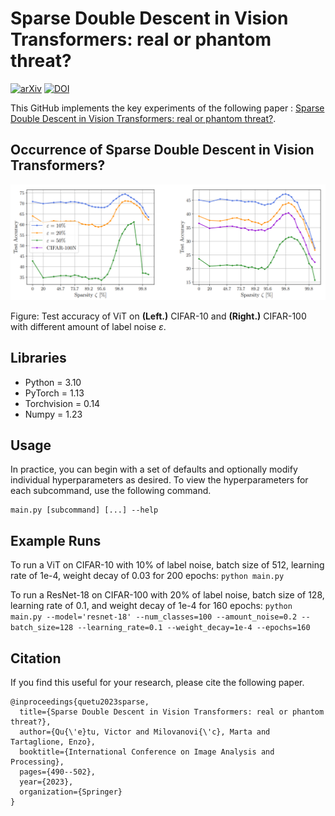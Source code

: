 # Sparse Double Descent in Vision Transformers: real or phantom threat?

[![arXiv](https://img.shields.io/badge/arXiv-2102.03773-b31b1b.svg)](https://arxiv.org/pdf/2307.14253.pdf)
[![DOI](https://zenodo.org/badge/doi/10.1007/978-3-031-43153-1_41.svg)](http://dx.doi.org/10.1007/978-3-031-43153-1_41)

This GitHub implements the key experiments of the following paper : [Sparse Double Descent in Vision Transformers: real or phantom threat?](https://arxiv.org/pdf/2307.14253.pdf).

## Occurrence of Sparse Double Descent in Vision Transformers?

![teaser](images/SDD.png)

Figure: Test accuracy of ViT on **(Left.)** CIFAR-10 and **(Right.)** CIFAR-100 with different amount of label noise $\varepsilon$.

## Libraries
* Python = 3.10
* PyTorch = 1.13
* Torchvision = 0.14
* Numpy = 1.23

## Usage

In practice, you can begin with a set of defaults and optionally modify individual hyperparameters as desired. To view the hyperparameters for each subcommand, use the following command. 
```
main.py [subcommand] [...] --help
```

## Example Runs

To run a ViT on CIFAR-10 with 10% of label noise, batch size of 512, learning rate of 1e-4, weight decay of 0.03 for 200 epochs:
```python main.py```

To run a ResNet-18 on CIFAR-100 with 20% of label noise, batch size of 128, learning rate of 0.1, and weight decay of 1e-4 for 160 epochs:
```python main.py --model='resnet-18' --num_classes=100 --amount_noise=0.2 --batch_size=128 --learning_rate=0.1 --weight_decay=1e-4 --epochs=160```

## Citation
If you find this useful for your research, please cite the following paper.
```
@inproceedings{quetu2023sparse,
  title={Sparse Double Descent in Vision Transformers: real or phantom threat?},
  author={Qu{\'e}tu, Victor and Milovanovi{\'c}, Marta and Tartaglione, Enzo},
  booktitle={International Conference on Image Analysis and Processing},
  pages={490--502},
  year={2023},
  organization={Springer}
}

```
